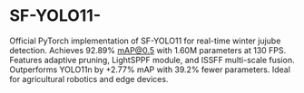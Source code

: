 # SF-YOLO11-
Official PyTorch implementation of SF-YOLO11 for real-time winter jujube detection. Achieves 92.89% mAP@0.5 with 1.60M parameters at 130 FPS. Features adaptive pruning, LightSPPF module, and ISSFF multi-scale fusion. Outperforms YOLO11n by +2.77% mAP with 39.2% fewer parameters. Ideal for agricultural robotics and edge devices.
